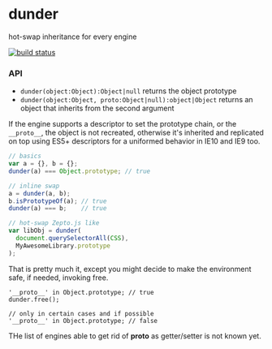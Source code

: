 dunder
======
hot-swap inheritance for every engine

[![build status](https://secure.travis-ci.org/WebReflection/dunder.png)](http://travis-ci.org/WebReflection/dunder)

### API

  * `dunder(object:Object):Object|null` returns the object prototype
  * `dunder(object:Object, proto:Object|null):object|Object` returns an object that inherits from the second argument

If the engine supports a descriptor to set the prototype chain, or the `__proto__`, the object is not recreated, otherwise it's inherited and replicated on top using ES5+ descriptors for a uniformed behavior in IE10 and IE9 too.

```javascript
// basics
var a = {}, b = {};
dunder(a) === Object.prototype; // true

// inline swap
a = dunder(a, b);
b.isPrototypeOf(a); // true
dunder(a) === b;    // true

// hot-swap Zepto.js like
var libObj = dunder(
  document.querySelectorAll(CSS),
  MyAwesomeLibrary.prototype
);
```

That is pretty much it, except you might decide to make the environment safe, if needed, invoking free.

```
'__proto__' in Object.prototype; // true
dunder.free();

// only in certain cases and if possible
'__proto__' in Object.prototype; // false
```

THe list of engines able to get rid of __proto__ as getter/setter is not known yet.